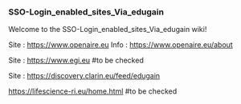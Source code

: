 ### SSO-Login_enabled_sites_Via_edugain

Welcome to the SSO-Login_enabled_sites_Via_edugain wiki!

Site : https://www.openaire.eu Info : https://www.openaire.eu/about

Site : https://www.egi.eu #to be checked

Site : https://discovery.clarin.eu/feed/edugain

https://lifescience-ri.eu/home.html #to be checked
